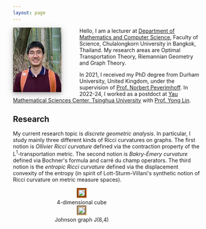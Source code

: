 ```yaml
---
layout: page
---
```


<figure style="width:128px; float:left; margin:0px; padding-right:48px;">	
<img src="/images/pp2024.png" style="float:left;width:128px;
box-shadow: 0 4px 8px 0 rgba(0, 0, 0, 0.2), 0 6px 20px 0 rgba(0, 0, 0, 0.19)">
</figure>

Hello, I am a lecturer at [Department of Mathematics and Computer Science](https://math.sc.chula.ac.th/en/), Faculty of Science, Chulalongkorn University in Bangkok, Thailand. My research areas are Optimal Transportation Theory, Riemannian Geometry and Graph Theory.

In 2021, I received my PhD degree from Durham University, United Kingdom, under the supervision of [Prof. Norbert Peyerimhoff](https://www.durham.ac.uk/staff/norbert-peyerimhoff/). In 2022-24, I worked as a postdoct at [Yau Mathematical Sciences Center, Tsinghua University](http://ymsc.tsinghua.ofapp.net/en) with [Prof. Yong Lin](https://ymsc.tsinghua.edu.cn/en/info/1031/1884.htm).

## Research
My current research topic is <em>discrete geometric analysis</em>. In particular, I study mainly three different kinds of Ricci curvatures on graphs. The first notion is _Ollivier Ricci curvature_ defined via the contraction property of the L<sup>1</sup>-transportation metric. The second notion is _Bakry-&Eacute;mery curvature_ defined via Bochner's formula and carr&eacute; du champ operators. The third notion is the _entropic Ricci curvature_ defined via the displacement convexity of the entropy (in spirit of Lott-Sturm-Villani's synthetic notion of Ricci curvature on metric measure spaces).
    
<figure style="width:300px; float:left ; margin:0px; text-align:center; padding-left:32px; padding-right:32px;">	
<img src="/images/anim-4cube.gif" style="width:300;border:5px groove #D2691E" /> 
<figcaption>4-dimensional cube</figcaption>
</figure>

<figure style="width:300px; float:left; margin:0px; text-align:center; padding-left:32px; padding-right:32px;">
<img src="/images/anim-j84.gif" style="width:300;border:5px groove #DEB887" />
<figcaption>Johnson graph J(8,4)</figcaption>
</figure>
